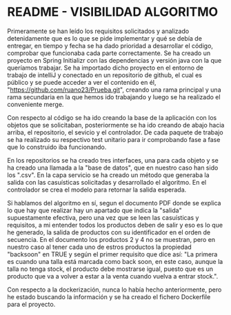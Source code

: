 # README - VISIBILIDAD ALGORITMO
Primeramente se han leído los requisitos solicitados y analizado detenidamente que es lo que se pide implementar y qué 
se debía de entregar, en tiempo y fecha se ha dado prioridad a desarrollar el código, comprobar que funcionaba cada 
parte correctamente.
Se ha creado un proyecto en Spring Initializr con las dependencias y versión java con la que queríamos trabajar.
Se ha importado dicho proyecto en el entorno de trabajo de intelliJ y conectado en un repositorio de github, el cual
es público y se puede acceder a ver el contenido en él, "https://github.com/ruano23/Prueba.git", creando una rama principal 
y una rama secundaria en la que hemos ido trabajando y luego se ha realizado el conveniente
merge.

Con respecto al código se ha ido creando la base de la aplicación con los objetos que se solicitaban, posteriormente 
se ha ido creando de abajo hacia arriba, el repositorio, el sevicio y el controlador. De cada paquete de trabajo se ha
realizado su respectivo test unitario para ir comprobando fase a fase que lo construido iba funcionando.

En los repositorios se ha creado tres interfaces, una para cada objeto y se ha creado una llamada a la "base de datos", 
que en nuestro caso han sido los ".csv". En la capa servicio se ha creado un método que generaba la salida con las 
casuísticas solicitadas y desarrollado el algoritmo. En el controlador se crea el modelo para retornar la salida esperada.

Si hablamos del algoritmo en sí, segun el documento PDF donde se explica lo que hay que realizar hay un apartado que 
indica la "salida" supuestamente efectiva, pero una vez que se leen las casuísticas y requisitos, a mi entender 
todos los productos deben de salir y eso es lo que he generado, la salida de productos con su identificador en el orden 
de secuencia. En el documento los productos 2 y 4 no se muestran, pero en nuestro caso al tener cada uno de estros productos
la propiedad "backsoon" en TRUE y según el primer requisito que dice así:
"La primera es cuando una talla está marcada como back soon, en este caso, aunque la talla no tenga stock, el producto debe mostrarse igual, 
puesto que es un producto que va a volver a estar a la venta cuando vuelva a entrar stock.".

Con respecto a la dockerización, nunca lo había hecho anteriormente, pero he estado buscando la información y se ha creado
el fichero Dockerfile para el proyecto.


